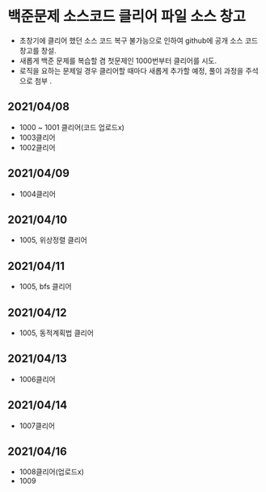 # 백준문제 소스코드 클리어 파일 소스 창고
- 초창기에 클리어 했던 소스 코드 복구 불가능으로 인하여 github에 공개 소스 코드 창고를 창설.
- 새롭게 백준 문제를 복습할 겸 첫문제인 1000번부터 클리어를 시도.
- 로직을 요하는 문제일 경우 클리어할 때마다 새롭게 추가할 예정, 풀이 과정을 주석으로 첨부 .
## 2021/04/08
- 1000 ~ 1001 클리어(코드 업로드x)
- 1003클리어
- 1002클리어
## 2021/04/09
- 1004클리어
## 2021/04/10
- 1005, 위상정렬 클리어
## 2021/04/11
- 1005, bfs 클리어
## 2021/04/12
- 1005, 동적계획법 클리어
## 2021/04/13
- 1006클리어
## 2021/04/14
- 1007클리어
## 2021/04/16
- 1008클리어(업로드x)
- 1009

